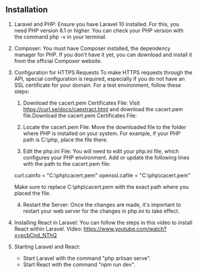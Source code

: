 ## Installation

1. Laravel and PHP: Ensure you have Laravel 10 installed. For this, you need PHP version 8.1 or higher. You can check your PHP version with the command php -v in your terminal.

2. Composer: You must have Composer installed, the dependency manager for PHP. If you don't have it yet, you can download and install it from the official Composer website.

3. Configuration for HTTPS Requests
To make HTTPS requests through the API, special configuration is required, especially if you do not have an SSL certificate for your domain. For a test environment, follow these steps:

    1. Download the cacert.pem Certificates File:
    Visit https://curl.se/docs/caextract.html and download the cacert.pem file.Download the cacert.pem Certificates File:


    2. Locate the cacert.pem File:
    Move the downloaded file to the folder where PHP is installed on your system. For example, if your PHP path is C:\php, place the file there.

    3. Edit the php.ini File:
    You will need to edit your php.ini file, which configures your PHP environment. Add or update the following lines with the path to the cacert.pem file:

    curl.cainfo = "C:\php\cacert.pem"
    openssl.cafile = "C:\php\cacert.pem"

    Make sure to replace C:\php\cacert.pem with the exact path where you placed the file.

    4. Restart the Server:
    Once the changes are made, it's important to restart your web server for the changes in php.ini to take effect.

4. Installing React in Laravel: You can follow the steps in this video to install React within Laravel.
Video: https://www.youtube.com/watch?v=pcbCnd_NThQ

5. Starting Laravel and React:
    - Start Laravel with the command "php artisan serve".
    - Start React with the command "npm run dev".
